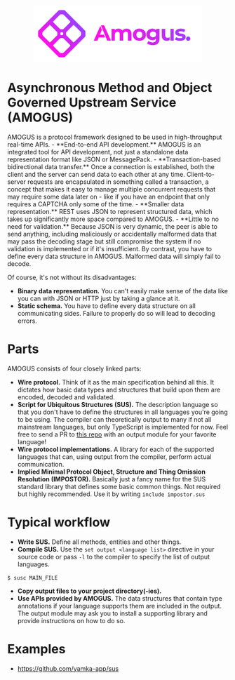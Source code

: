 <p align="center">
<img src="logos/logo_color_on_white.png" height="128"/>
<h1>Asynchronous Method and Object Governed Upstream Service (AMOGUS)</h1>
</p>
AMOGUS is a protocol framework designed to be used in high-throughput real-time APIs.
  - **End-to-end API development.** AMOGUS is an integrated tool for API development, not just a standalone data representation format like JSON or MessagePack.
  - **Transaction-based bidirectional data transfer.** Once a connection is established, both the client and the server can send data to each other at any time. Client-to-server requests are encapsulated in something called a transaction, a concept that makes it easy to manage multiple concurrent requests that may require some data later on - like if you have an endpoint that only requires a CAPTCHA only some of the time.
  - **Smaller data representation.** REST uses JSON to represent structured data, which takes up significantly more space compared to AMOGUS.
  - **Little to no need for validation.** Because JSON is very dynamic, the peer is able to send anything, including maliciously or accidentally malformed data that may pass the decoding stage but still compromise the system if no validation is implemented or if it's insufficient. By contrast, you have to define every data structure in AMOGUS. Malformed data will simply fail to decode.

Of course, it's not without its disadvantages:
  - **Binary data representation.** You can't easily make sense of the data like you can with JSON or HTTP just by taking a glance at it.
  - **Static schema.** You have to define every data structure on all communicating sides. Failure to properly do so will lead to decoding errors.

# Parts
AMOGUS consists of four closely linked parts:
  - **Wire protocol.** Think of it as the main specification behind all this. It dictates how basic data types and structures that build upon them are encoded, decoded and validated.
  - **Script for Ubiquitous Structures (SUS).** The description language so that you don't have to define the structures in all languages you're going to be using. The compiler can theoretically output to many if not all mainstream languages, but only TypeScript is implemented for now. Feel free to send a PR to [this repo](https://github.com/amogus-api/susc) with an output module for your favorite language!
  - **Wire protocol implementations.** A library for each of the supported languages that can, using output from the compiler, perform actual communication.
  - **Implied Minimal Protocol Object, Structure and Thing Omission Resolution (IMPOSTOR).** Basically just a fancy name for the SUS standard library that defines some basic common things. Not required but highly recommended. Use it by writing `include impostor.sus`

# Typical workflow
  - **Write SUS.** Define all methods, entities and other things.
  - **Compile SUS.** Use the `set output <language list>` directive in your source code or pass `-l` to the compiler to specify the list of output languages.
  ```
  $ susc MAIN_FILE
  ```
  - **Copy output files to your project directory(-ies).**
  - **Use APIs provided by AMOGUS.** The data structures that contain type annotations if your language supports them are included in the output. The output module may ask you to install a supporting library and provide instructions on how to do so.

# Examples
  - https://github.com/yamka-app/sus